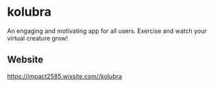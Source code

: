 # kolubra

An engaging and motivating app for all users. Exercise and watch your virtual creature grow!

## Website

https://impact2585.wixsite.com//kolubra